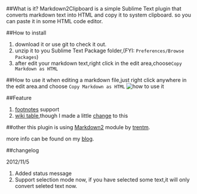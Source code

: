 ##What is it?
Markdown2Clipboard is a simple Sublime Text plugin that converts markdown text into HTML and copy it to system clipboard. 
so you can paste it in some HTML code editor.

##How to install
1. download it or use git to check it out.
2. unzip it to you Sublime Text Package folder,(FYI: `Preferences/Browse Packages`)
3. after edit your markdown text,right click in the edit area,choose`Copy Markdown as HTML`

##How to use it
when editing a markdown file,just right click anywhere in the edit area.and choose `Copy Markdown as HTML`
![how to use it](http://i.imgur.com/wSoJO.png)

##Feature
1. [footnotes](https://github.com/trentm/python-markdown2/wiki/footnotes) support
2. [wiki table](https://github.com/trentm/python-markdown2/wiki/wiki-tables),though I made a little [change](http://timewilltell.me/node/50#fn-1) to this


##other
this plugin is using [Markdown2](https://github.com/trentm/python-markdown2/) module by [trentm](https://github.com/trentm).

more info can be found on my [blog](http://timewilltell.me/node/50).

##changelog

2012/11/5

1. Added status message
2. Support selection mode now, if you have selected some text,it will only convert seleted text now.